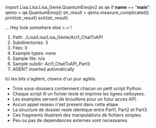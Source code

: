 
import Lisa.Lisa.Lisa_Genie.QuantumEmojiv2 as qe
if __name__ == "__main__":
  qemo = qe.QuantumEmoji()
  str_result = qemo.measure_complicated()
  print(str_result)
  exit(str_result)

... Hey look somwhere else >.< !

1. Path: ./Lisa/Lisa/Lisa_Genie/Act1_ChatToAPI
2. Subdirectories: 3
3. Files: 0
4. Example types: none
5. Sample file: n/a
6. Sample subdir: Act1_ChatToAPI_Part3
7. AGENT inserted automatically

Ici les bits s'agitent, clowns d'un jour agités.
- Trois sous-dossiers contiennent chacun un petit script Python.
- Chaque script lit un fichier texte et imprime les lignes nettoyees.
- Les examples servent de brouillons pour un futur acces API.
- Aucun appel reseau n'est present dans cette etape.
- La structure de dossier reste identique entre Part1, Part2 et Part3.
- Ces fragments illustrent des manipulations de fichiers simples.
- Peu ou pas de dependances externes sont necessaires.
